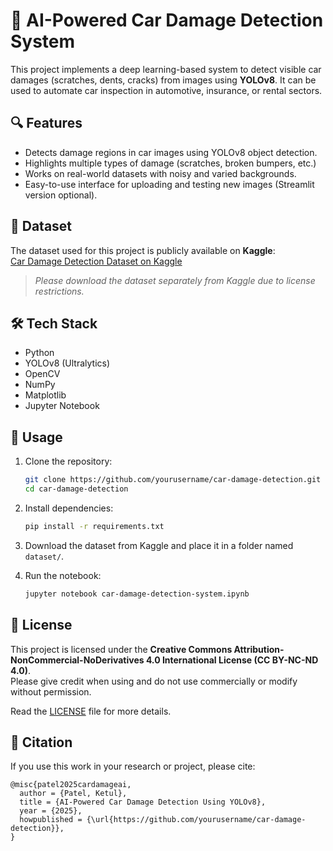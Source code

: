 # 🚗 AI-Powered Car Damage Detection System

This project implements a deep learning-based system to detect visible car damages (scratches, dents, cracks) from images using **YOLOv8**. It can be used to automate car inspection in automotive, insurance, or rental sectors.

## 🔍 Features
- Detects damage regions in car images using YOLOv8 object detection.
- Highlights multiple types of damage (scratches, broken bumpers, etc.)
- Works on real-world datasets with noisy and varied backgrounds.
- Easy-to-use interface for uploading and testing new images (Streamlit version optional).

## 📁 Dataset
The dataset used for this project is publicly available on **Kaggle**:  
[Car Damage Detection Dataset on Kaggle](https://www.kaggle.com/datasets/)

> *Please download the dataset separately from Kaggle due to license restrictions.*

## 🛠️ Tech Stack
- Python
- YOLOv8 (Ultralytics)
- OpenCV
- NumPy
- Matplotlib
- Jupyter Notebook

## 🚀 Usage

1. Clone the repository:
   ```bash
   git clone https://github.com/yourusername/car-damage-detection.git
   cd car-damage-detection
   ```

2. Install dependencies:
   ```bash
   pip install -r requirements.txt
   ```

3. Download the dataset from Kaggle and place it in a folder named `dataset/`.

4. Run the notebook:
   ```bash
   jupyter notebook car-damage-detection-system.ipynb
   ```

## 📜 License

This project is licensed under the **Creative Commons Attribution-NonCommercial-NoDerivatives 4.0 International License (CC BY-NC-ND 4.0)**.  
Please give credit when using and do not use commercially or modify without permission.

Read the [LICENSE](LICENSE) file for more details.

## 🙏 Citation

If you use this work in your research or project, please cite:

```
@misc{patel2025cardamageai,
  author = {Patel, Ketul},
  title = {AI-Powered Car Damage Detection Using YOLOv8},
  year = {2025},
  howpublished = {\url{https://github.com/yourusername/car-damage-detection}},
}
```
